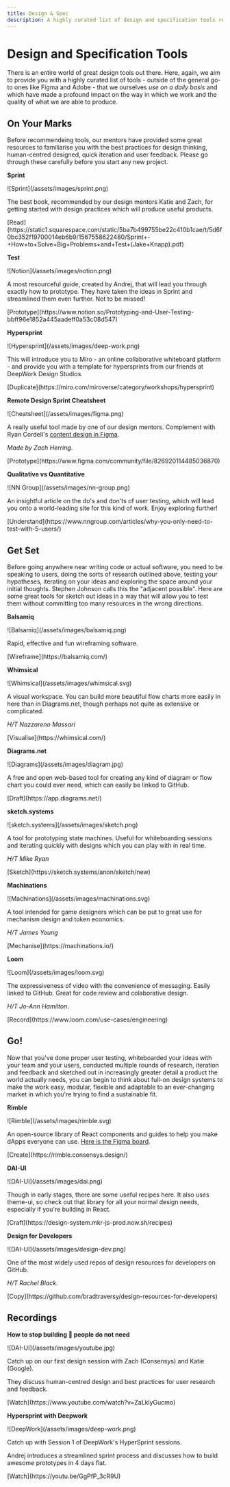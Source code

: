 ```yaml
---
title: Design & Spec
description: A highly curated list of design and specification tools recommended by our community.
---
```


# Design and Specification Tools

There is an entire world of great design tools out there. Here, again, we aim to provide you with a highly curated list of tools - outside of the general go-to ones like Figma and Adobe - that we ourselves _use on a daily basis_ and which have made a profound impact on the way in which we work and the quality of what we are able to produce.

## On Your Marks

Before recommendeing tools, our mentors have provided some great resources to familiarise you with the best practices for design thinking, human-centred designed, quick iteration and user feedback. Please go through these carefully before you start any new project.

<div markdown="1" class="card third sidebar gemoji tool">

**Sprint**

<div markdown="2" class="tool-image">
![Sprint](/assets/images/sprint.png)
</div>

The best book, recommended by our design mentors Katie and Zach, for getting started with design practices which will produce useful products.

<div markdown="3" class="tool-link">
[Read](https://static1.squarespace.com/static/5ba7b499755be22c410b1cae/t/5d6f0bc352f19700014eb6b9/1567558622480/Sprint+-+How+to+Solve+Big+Problems+and+Test+(Jake+Knapp).pdf)
</div>

</div>

<div markdown="1" class="card third sidebar gemoji tool">

**Test**

<div markdown="2" class="tool-image">
![Notion](/assets/images/notion.png)
</div>

A most resourceful guide, created by Andrej, that will lead you through exactly how to prototype. They have taken the ideas in Sprint and streamlined them even further. Not to be missed!

<div markdown="3" class="tool-link">
[Prototype](https://www.notion.so/Prototyping-and-User-Testing-bbff96e1852a445aadeff0a53c08d547)
</div>

</div>

<div markdown="1" class="card third sidebar gemoji tool">

**Hypersprint**

<div markdown="2" class="tool-image">
![Hypersprint](/assets/images/deep-work.png)
</div>

This will introduce you to Miro - an online collaborative whiteboard platform - and provide you with a template for hypersprints from our friends at DeepWork Design Studios.

<div markdown="3" class="tool-link">
[Duplicate](https://miro.com/miroverse/category/workshops/hypersprint)
</div>

</div>

<div markdown="1" class="clear"></div>

<div markdown="1" class="card third sidebar gemoji tool">

**Remote Design Sprint Cheatsheet**

<div markdown="2" class="tool-image">
![Cheatsheet](/assets/images/figma.png)
</div>

A really useful tool made by one of our design mentors. Complement with Ryan Cordell's [content design in Figma](https://medium.com/figma-design/how-to-do-content-design-ux-writing-in-figma-d0e0ee77661e).

_Made by Zach Herring_.

<div markdown="3" class="tool-link">
[Prototype](https://www.figma.com/community/file/826920114485036870)
</div>

</div>

<div markdown="1" class="card third sidebar gemoji tool">

**Qualitative vs Quantitative**

<div markdown="2" class="tool-image">
![NN Group](/assets/images/nn-group.png)
</div>

An insightful article on the do's and don'ts of user testing, which will lead you onto a world-leading site for this kind of work. Enjoy exploring further!

<div markdown="3" class="tool-link">
[Understand](https://www.nngroup.com/articles/why-you-only-need-to-test-with-5-users/)
</div>

</div>

<div markdown="1" class="clear"></div>

## Get Set

Before going anywhere near writing code or actual software, you need to be speaking to users, doing the sorts of research outlined above, testing your hypotheses, iterating on your ideas and exploring the space around your initial thoughts. Stephen Johnson calls this the "adjacent possible". Here are some great tools for sketch out ideas in a way that will allow you to test them without committing too many resources in the wrong directions.

<div markdown="1" class="card third sidebar gemoji tool tool">

**Balsamiq**

<div markdown="2" class="tool-image">
![Balsamiq](/assets/images/balsamiq.png)
</div>

Rapid, effective and fun wireframing software.

<div markdown="3" class="tool-link">
[Wireframe](https://balsamiq.com/)
</div>

</div>

<div markdown="1" class="card third sidebar gemoji tool tool">

**Whimsical**

<div markdown="2" class="tool-image">
![Whimsical](/assets/images/whimsical.svg)
</div>

A visual workspace. You can build more beautiful flow charts more easily in here than in Diagrams.net, though perhaps not quite as extensive or complicated.

_H/T Nazzareno Massari_

<div markdown="3" class="tool-link">
[Visualise](https://whimsical.com/)
</div>

</div>

<div markdown="1" class="card third sidebar gemoji tool">

**Diagrams.net**

<div markdown="2" class="tool-image">
![Diagrams](/assets/images/diagram.jpg)
</div>

A free and open web-based tool for creating any kind of diagram or flow chart you could ever need, which can easily be linked to GitHub.

<div markdown="3" class="tool-link">
[Draft](https://app.diagrams.net/)
</div>

</div>

<div markdown="1" class="clear"></div>

<div markdown="1" class="card third sidebar gemoji tool tool">

**sketch.systems**

<div markdown="2" class="tool-image">
![sketch.systems](/assets/images/sketch.png)
</div>

A tool for prototyping state machines. Useful for whiteboarding sessions and iterating quickly with designs which you can play with in real time.

_H/T Mike Ryan_

<div markdown="3" class="tool-link">
[Sketch](https://sketch.systems/anon/sketch/new)
</div>

</div>

<div markdown="1" class="card third sidebar gemoji tool tool">

**Machinations**

<div markdown="2" class="tool-image">
![Machinations](/assets/images/machinations.svg)
</div>

A tool intended for game designers which can be put to great use for mechanism design and token economics.

_H/T James Young_

<div markdown="3" class="tool-link">
[Mechanise](https://machinations.io/)
</div>

</div>

<div markdown="1" class="card third sidebar gemoji tool">

**Loom**

<div markdown="2" class="tool-image">
![Loom](/assets/images/loom.svg)
</div>

The expressiveness of video with the convenience of messaging. Easily linked to GitHub. Great for code review and colaborative design.

_H/T Jo-Ann Hamilton_.

<div markdown="3" class="tool-link">
[Record](https://www.loom.com/use-cases/engineering)
</div>

</div>

<div markdown="1" class="clear"></div>

## Go!

Now that you've done proper user testing, whiteboarded your ideas with your team and your users, conducted multiple rounds of research, iteration and feedback and sketched out in increasingly greater detail a product the world actually needs, you can begin to think about full-on design systems to make the work easy, modular, flexible and adaptable to an ever-changing market in which you're trying to find a sustainable fit.

<div markdown="1" class="card third sidebar gemoji tool">

**Rimble**

<div markdown="2" class="tool-image">
![Rimble](/assets/images/rimble.svg)
</div>

An open-source library of React components and guides to help you make dApps everyone can use. [Here is the Figma board](https://www.figma.com/file/XB2ZoWIHTBnC4Pp7luierE/WIP-Rimble-design-system?node-id=452%3A5).

<div markdown="3" class="tool-link">
[Create](https://rimble.consensys.design/)
</div>

</div>

<div markdown="1" class="card third sidebar gemoji tool">

**DAI-UI**

<div markdown="2" class="tool-image">
![DAI-UI](/assets/images/dai.png)
</div>

Though in early stages, there are some useful recipes here. It also uses theme-ui, so check out that library for all your normal design needs, especially if you're building in React.

<div markdown="3" class="tool-link">
[Craft](https://design-system.mkr-js-prod.now.sh/recipes)
</div>

</div>

<div markdown="1" class="card third sidebar gemoji tool">

**Design for Developers**

<div markdown="2" class="tool-image">
![DAI-UI](/assets/images/design-dev.png)
</div>

One of the most widely used repos of design resources for developers on GitHub.

_H/T Rachel Black_.

<div markdown="3" class="tool-link">
[Copy](https://github.com/bradtraversy/design-resources-for-developers)
</div>

</div>

<div markdown="1" class="clear"></div>

## Recordings

<div markdown="1" class="card third sidebar gemoji tool">

**How to stop building 💩 people do not need**

<div markdown="2" class="tool-image">
![DAI-UI](/assets/images/youtube.jpg)
</div>

Catch up on our first design session with Zach (Consensys) and Katie (Google).

They discuss human-centred design and best practices for user research and feedback.

<div markdown="3" class="tool-link">
[Watch](https://www.youtube.com/watch?v=ZaLklyGucmo)
</div>

</div>

<div markdown="1" class="card third sidebar gemoji tool">

**Hypersprint with Deepwork**

<div markdown="2" class="tool-image">
![DeepWork](/assets/images/deep-work.png)
</div>

Catch up with Session 1 of DeepWork's HyperSprint sessions.

Andrej introduces a streamlined sprint process and discusses how to build awesome prototypes in 4 days flat.

<div markdown="3" class="tool-link">
[Watch](https://youtu.be/GgPfP_3cR9U)
</div>

</div>

<div markdown="1" class="clear"></div>







